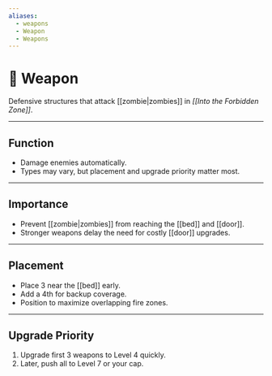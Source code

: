 ```yaml
---
aliases:
  - weapons
  - Weapon
  - Weapons
---
```

# 🔫 Weapon

Defensive structures that attack [[zombie|zombies]] in *[[Into the Forbidden Zone]]*.

---

## Function
- Damage enemies automatically.
- Types may vary, but placement and upgrade priority matter most.

---

## Importance
- Prevent [[zombie|zombies]] from reaching the [[bed]] and [[door]].
- Stronger weapons delay the need for costly [[door]] upgrades.

---

## Placement
- Place 3 near the [[bed]] early.
- Add a 4th for backup coverage.
- Position to maximize overlapping fire zones.

---

## Upgrade Priority
1. Upgrade first 3 weapons to Level 4 quickly.
2. Later, push all to Level 7 or your cap.
